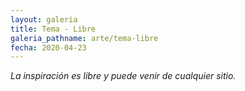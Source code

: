 ```yaml
---
layout: galeria
title: Tema - Libre
galeria_pathname: arte/tema-libre
fecha: 2020-04-23
---
```


<em>La inspiración es libre y puede venir de cualquier sitio.<em>

